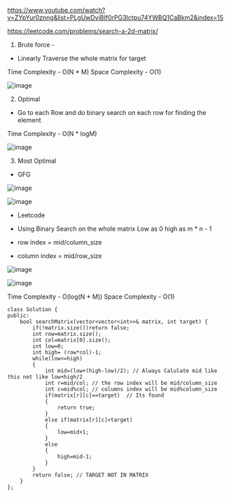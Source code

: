 https://www.youtube.com/watch?v=ZYpYur0znng&list=PLgUwDviBIf0rPG3Ictpu74YWBQ1CaBkm2&index=15

https://leetcode.com/problems/search-a-2d-matrix/

1. Brute force -

- Linearly Traverse the whole matrix for target

Time Complexity - O(N * M)
Space Complexity - O(1)

![image](https://user-images.githubusercontent.com/53824950/138818019-2bd49df7-444d-4953-9dd9-df024b54caae.png)

2. Optimal 

- Go to each Row and do binary search on each row for finding the element

Time Complexity - O(N * logM)

![image](https://user-images.githubusercontent.com/53824950/138818488-d0fdd13e-1074-4ee5-b285-d17cd2cf1bd1.png)

3. Most Optimal 

- GFG

![image](https://user-images.githubusercontent.com/53824950/138819744-1858a848-bd4f-45a5-9ae5-759c7a664a13.png)

![image](https://user-images.githubusercontent.com/53824950/138819767-1b8edea9-7266-474f-b09c-b004d38a677b.png)


- Leetcode

- Using Binary Search on the whole matrix Low as 0 high as m * n - 1
- row index = mid/column_size
- column index = mid/row_size


![image](https://user-images.githubusercontent.com/53824950/138821622-9defd600-0637-48fd-aced-86b35c07a4b4.png)

![image](https://user-images.githubusercontent.com/53824950/138822130-bcf31983-d383-4e16-8ca1-03a6279b027d.png)

Time Complexity - O(log(N * M))
Space Complexity - O(1)

```
class Solution {
public:
    bool searchMatrix(vector<vector<int>>& matrix, int target) {
        if(!matrix.size())return false;
        int row=matrix.size();
        int col=matrix[0].size();
        int low=0;
        int high= (row*col)-1;
        while(low<=high)
        {
            int mid=(low+(high-low)/2); // Always Calulate mid like this not like low+high/2
            int r=mid/col; // the row index will be mid/column_size
            int c=mid%col; // columns index will be mid%column_size
            if(matrix[r][c]==target)  // Its found
            {
                return true;
            }
            else if(matrix[r][c]<target) 
            {
                low=mid+1;
            }
            else
            {
                high=mid-1;
            }
        }
        return false; // TARGET NOT IN MATRIX
    }
};
```
